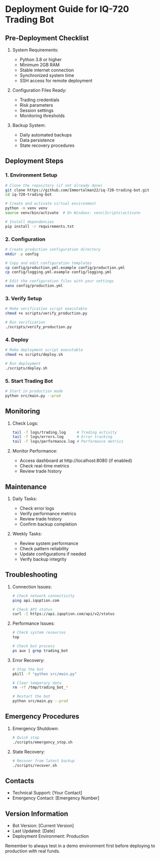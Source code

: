 # Deployment Guide for IQ-720 Trading Bot

## Pre-Deployment Checklist

1. System Requirements:
   - Python 3.8 or higher
   - Minimum 2GB RAM
   - Stable internet connection
   - Synchronized system time
   - SSH access for remote deployment

2. Configuration Files Ready:
   - Trading credentials
   - Risk parameters
   - Session settings
   - Monitoring thresholds

3. Backup System:
   - Daily automated backups
   - Data persistence
   - State recovery procedures

## Deployment Steps

### 1. Environment Setup

```bash
# Clone the repository (if not already done)
git clone https://github.com/Immortalman22/iq-720-trading-bot.git
cd iq-720-trading-bot

# Create and activate virtual environment
python -m venv venv
source venv/bin/activate  # On Windows: venv\Scripts\activate

# Install dependencies
pip install -r requirements.txt
```

### 2. Configuration

```bash
# Create production configuration directory
mkdir -p config

# Copy and edit configuration templates
cp config/production.yml.example config/production.yml
cp config/logging.yml.example config/logging.yml

# Edit the configuration files with your settings
nano config/production.yml
```

### 3. Verify Setup

```bash
# Make verification script executable
chmod +x scripts/verify_production.py

# Run verification
./scripts/verify_production.py
```

### 4. Deploy

```bash
# Make deployment script executable
chmod +x scripts/deploy.sh

# Run deployment
./scripts/deploy.sh
```

### 5. Start Trading Bot

```bash
# Start in production mode
python src/main.py --prod
```

## Monitoring

1. Check Logs:
   ```bash
   tail -f logs/trading.log     # Trading activity
   tail -f logs/errors.log      # Error tracking
   tail -f logs/performance.log # Performance metrics
   ```

2. Monitor Performance:
   - Access dashboard at http://localhost:8080 (if enabled)
   - Check real-time metrics
   - Review trade history

## Maintenance

1. Daily Tasks:
   - Check error logs
   - Verify performance metrics
   - Review trade history
   - Confirm backup completion

2. Weekly Tasks:
   - Review system performance
   - Check pattern reliability
   - Update configurations if needed
   - Verify backup integrity

## Troubleshooting

1. Connection Issues:
   ```bash
   # Check network connectivity
   ping api.iqoption.com
   
   # Check API status
   curl -I https://api.iqoption.com/api/v2/status
   ```

2. Performance Issues:
   ```bash
   # Check system resources
   top
   
   # Check bot process
   ps aux | grep trading_bot
   ```

3. Error Recovery:
   ```bash
   # Stop the bot
   pkill -f "python src/main.py"
   
   # Clear temporary data
   rm -rf /tmp/trading_bot_*
   
   # Restart the bot
   python src/main.py --prod
   ```

## Emergency Procedures

1. Emergency Shutdown:
   ```bash
   # Quick stop
   ./scripts/emergency_stop.sh
   ```

2. State Recovery:
   ```bash
   # Recover from latest backup
   ./scripts/recover.sh
   ```

## Contacts

- Technical Support: [Your Contact]
- Emergency Contact: [Emergency Number]

## Version Information

- Bot Version: [Current Version]
- Last Updated: [Date]
- Deployment Environment: Production

Remember to always test in a demo environment first before deploying to production with real funds.
